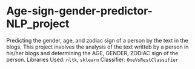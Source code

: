 # Age-sign-gender-predictor-NLP_project
Predicting the gender, age, and zodiac sign of a person by the text in the blogs.
This project involves the analysis of the text writteb by a person in his/her blogs and determining the AGE, GENDER, ZODIAC sign of the person.
Libraries Used: `nltk`, `sklearn`
Classifier: `OneVsRestClassifier`
